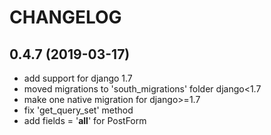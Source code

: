 CHANGELOG
=========

0.4.7 (2019-03-17)
------------------

* add support for django 1.7
* moved migrations to 'south_migrations' folder django<1.7
* make one native migration for django>=1.7
* fix 'get_query_set' method
* add fields = '__all__' for PostForm